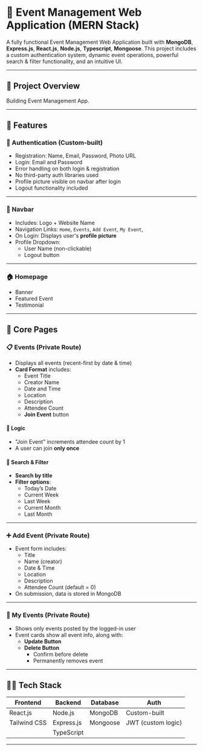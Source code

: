 # 🎉 Event Management Web Application (MERN Stack)

A fully functional Event Management Web Application built with **MongoDB**, **Express.js**, **React.js**, **Node.js**, **Typescript**, **Mongoose**. This project includes a custom authentication system, dynamic event operations, powerful search & filter functionality, and an intuitive UI.

---

## 🚀 Project Overview

Building Event Management App.

---

## 🌟 Features

### 🔐 Authentication (Custom-built)
- Registration: Name, Email, Password, Photo URL
- Login: Email and Password
- Error handling on both login & registration
- No third-party auth libraries used
- Profile picture visible on navbar after login
- Logout functionality included

---

### 🧭 Navbar
- Includes: Logo + Website Name
- Navigation Links: `Home`, `Events`, `Add Event`, `My Event`,
- On Login: Displays user's **profile picture**
- Profile Dropdown:
  - User Name (non-clickable)
  - Logout button

---

### 🏠 Homepage
- Banner
- Featured Event
- Testimonial

---

## 📆 Core Pages

### 📋 Events (Private Route)
- Displays all events (recent-first by date & time)
- **Card Format** includes:
  - Event Title
  - Creator Name
  - Date and Time
  - Location
  - Description
  - Attendee Count
  - **Join Event** button

#### 🧠 Logic
- "Join Event" increments attendee count by 1
- A user can join **only once**

#### 🔎 Search & Filter
- **Search by title**
- **Filter options**:
  - Today’s Date
  - Current Week
  - Last Week
  - Current Month
  - Last Month

---

### ➕ Add Event (Private Route)
- Event form includes:
  - Title
  - Name (creator)
  - Date & Time
  - Location
  - Description
  - Attendee Count (default = 0)
- On submission, data is stored in MongoDB

---

### 📂 My Events (Private Route)
- Shows only events posted by the logged-in user
- Event cards show all event info, along with:
  - **Update Button**
  - **Delete Button**
    - Confirm before delete
    - Permanently removes event

---

## 🧑‍💻 Tech Stack

| Frontend | Backend  | Database | Auth          |
|----------|----------|----------|----------------|
| React.js | Node.js  | MongoDB  | Custom-built   |
| Tailwind CSS | Express.js | Mongoose | JWT (custom logic) |
|               | TypeScript |
---
